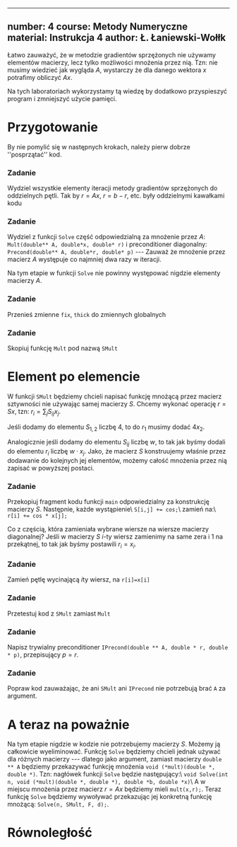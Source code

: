 


---
number: 4
course: Metody Numeryczne
material: Instrukcja 4
author: Ł. Łaniewski-Wołłk
---

Łatwo zauważyć, że w metodzie gradientów sprzężonych nie używamy elementów macierzy, lecz tylko możliwości mnożenia przez nią. Tzn: nie musimy wiedzieć jak wygląda $A$, wystarczy że dla danego wektora $x$ potrafimy obliczyć $Ax$.

Na tych laboratoriach wykorzystamy tą wiedzę by dodatkowo przyspieszyć program i zmniejszyć użycie pamięci.


# Przygotowanie

By nie pomylić się w następnych krokach, należy pierw dobrze ''posprzątać'' kod. 

### Zadanie
 Wydziel wszystkie elementy iteracji metody gradientów sprzężonych do oddzielnych pętli. Tak by $r=Ax$, $r=b-r$, etc. były oddzielnymi kawałkami kodu

### Zadanie
 Wydziel z funkcji `Solve` część odpowiedzialną za mnożenie przez $A$: `Mult(double** A, double*x, double* r)` i preconditioner diagonalny: `Precond(double** A, double*r, double* p)` --- Zauważ że mnożenie przez macierz $A$ występuje co najmniej dwa razy w iteracji.

Na tym etapie w funkcji `Solve` nie powinny występować nigdzie elementy macierzy $A$.


### Zadanie
 Przenieś zmienne `fix`, `thick` do zmiennych globalnych


### Zadanie
Skopiuj funkcję `Mult` pod nazwą `SMult`


# Element po elemencie
W funkcji `SMult` będziemy chcieli napisać funkcję mnożącą przez macierz sztywności nie używając samej macierzy $S$. Chcemy wykonać operację $r=Sx$, tzn: $r_i = \sum_jS_{ij}x_j$.

Jeśli dodamy do elementu $S_{1,2}$ liczbę $4$, to do $r_1$ musimy dodać $4x_2$.

Analogicznie jeśli dodamy do elementu $S_{ij}$ liczbę $w$, to tak jak byśmy dodali do elementu $r_i$ liczbę $w\cdot x_j$. Jako, że macierz $S$ konstruujemy właśnie przez dodawanie do kolejnych jej elementów, możemy całość mnożenia przez nią zapisać w powyższej postaci.


### Zadanie
Przekopiuj fragment kodu funkcji `main` odpowiedzialny za konstrukcję macierzy $S$. Następnie, każde wystąpienie\\
`S[i,j] += cos;`\\
zamień na:\\
`r[i] += cos * x[j];`

Co z częścią, która zamieniała wybrane wiersze na wiersze macierzy diagonalnej? Jeśli w macierzy $S$ $i$-ty wiersz zamienimy na same zera i $1$ na przekątnej, to tak jak byśmy postawili $r_i = x_i$.


### Zadanie
Zamień pętlę wycinającą $i$ty wiersz, na `r[i]=x[i]`

### Zadanie
Przetestuj kod z `SMult` zamiast `Mult`

### Zadanie
Napisz trywialny preconditioner `IPrecond(double ** A, double * r, double * p)`, przepisujący $p=r$.

### Zadanie
Popraw kod zauważając, że ani `SMult` ani `IPrecond` nie potrzebują brać `A` za argument.


# A teraz na poważnie

Na tym etapie nigdzie w kodzie nie potrzebujemy macierzy $S$. Możemy ją całkowicie wyeliminować. Funkcję `Solve` będziemy chcieli jednak używać dla różnych macierzy --- dlatego jako argument, zamiast macierzy `double ** A` będziemy przekazywać funkcję mnożenia `void (*mult)(double *, double *)`. Tzn: nagłówek funkcji `Solve` będzie następujący:\\
`void Solve(int n, void (*mult)(double *, double *), double *b, double *x)`\\
A w miejscu mnożenia przez macierz $r=Ax$ będziemy mieli `mult(x,r);`. Teraz funkcję `Solve` będziemy wywoływać przekazując jej konkretną funkcję mnożącą: `Solve(n, SMult, F, d);`.


# Równoległość

